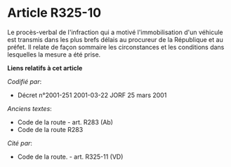 # Article R325-10

Le procès-verbal de l'infraction qui a motivé l'immobilisation d'un véhicule est transmis dans les plus brefs délais au
procureur de la République et au préfet. Il relate de façon sommaire les circonstances et les conditions dans lesquelles la
mesure a été prise.

**Liens relatifs à cet article**

_Codifié par_:

  - Décret n°2001-251 2001-03-22 JORF 25 mars 2001

_Anciens textes_:

  - Code de la route - art. R283 (Ab)
  - Code de la route R283

_Cité par_:

  - Code de la route. - art. R325-11 (VD)
